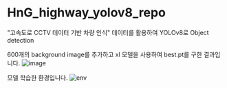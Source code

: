 # HnG_highway_yolov8_repo
"고속도로 CCTV 데이터 기반 차량 인식" 데이터를 활용하여 YOLOv8로 Object detection


600개의 background image를 추가하고 xl 모델을 사용하여 best.pt를 구한 결과입니다.
![image](https://github.com/sesac-google-ai-1st/HnG_highway_yolov8_repo/assets/72022988/b2ea1fdd-cd31-4bb2-985a-8da2b06fc050)

모델 학습한 환경입니다. 
![env](https://github.com/sesac-google-ai-1st/HnG_highway_yolov8_repo/assets/72022988/2a8c8554-13f3-491f-b38e-655656a1d5dc)